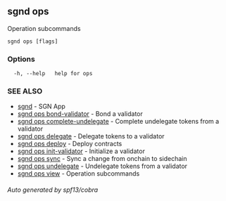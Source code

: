 ## sgnd ops

Operation subcommands

```
sgnd ops [flags]
```

### Options

```
  -h, --help   help for ops
```

### SEE ALSO

* [sgnd](sgnd.md)	 - SGN App
* [sgnd ops bond-validator](sgnd_ops_bond-validator.md)	 - Bond a validator
* [sgnd ops complete-undelegate](sgnd_ops_complete-undelegate.md)	 - Complete undelegate tokens from a validator
* [sgnd ops delegate](sgnd_ops_delegate.md)	 - Delegate tokens to a validator
* [sgnd ops deploy](sgnd_ops_deploy.md)	 - Deploy contracts
* [sgnd ops init-validator](sgnd_ops_init-validator.md)	 - Initialize a validator
* [sgnd ops sync](sgnd_ops_sync.md)	 - Sync a change from onchain to sidechain
* [sgnd ops undelegate](sgnd_ops_undelegate.md)	 - Undelegate tokens from a validator
* [sgnd ops view](sgnd_ops_view.md)	 - Operation subcommands

###### Auto generated by spf13/cobra
